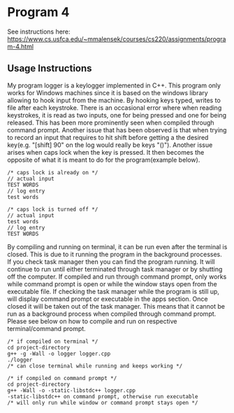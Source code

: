# Program 4

See instructions here: https://www.cs.usfca.edu/~mmalensek/courses/cs220/assignments/program-4.html

## Usage Instructions

My program logger is a keylogger implemented in C++. This program only works for Windows machines since it is based on the windows library allowing to hook input from the machine. By hooking keys typed, writes to file after each keystroke. There is an occasional error where when reading keystrokes, it is read as two inputs, one for being pressed and one for being released. This has been more prominently seen when compiled through command prompt. Another issue that has been observed is that when trying to record an input that requires to hit shift before getting a the desired key(e.g. "[shift] 90" on the log would really be keys "()"). Another issue arises when caps lock when the key is pressed. It then becomes the opposite of what it is meant to do for the program(example below).

```
/* caps lock is already on */
// actual input
TEST WORDS
// log entry
test words
```
```
/* caps lock is turned off */
// actual input
test words
// log entry
TEST WORDS
```

By compiling and running on terminal, it can be run even after the terminal is closed. This is due to it running the program in the background processes. If you check task manager then you can find the program running. It will continue to run until either terminated through task manager or by shutting off the computer. If compiled and run through command prompt, only works while command prompt is open or while the window stays open from the executable file. If checking the task manager while the program is still up, will display command prompt or executable in the apps section. Once closed it will be taken out of the task manager. This means that it cannot be run as a background process when compiled through command prompt. Please see below on how to compile and run on respective terminal/command prompt.

```
/* if compiled on terminal */
cd project-directory
g++ -g -Wall -o logger logger.cpp
./logger
/* can close terminal while running and keeps working */
```
```
/* if compiled on command prompt */
cd project-directory
g++ -Wall -o -static-libstdc++ logger.cpp
-static-libstdc++ on command prompt, otherwise run executable
/* will only run while window or command prompt stays open */
```

